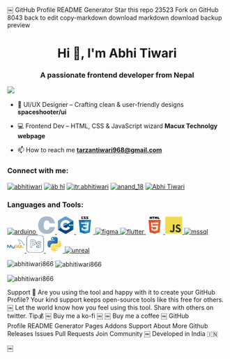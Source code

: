 ￼
GitHub Profile README Generator
Star this repo
23523
Fork on GitHub
8043
back to edit
copy-markdown
download markdown
download backup
preview
<h1 align="center">Hi 👋, I'm Abhi Tiwari</h1>
<h3 align="center">A passionate frontend developer from Nepal</h3>
<img align_items =“right”alt=“coding” width=“400” height="400" src="https://camo.githubusercontent.com/4d9f5ecceb711eec6e2018f38a5677dc657c9738d4a65ba3b928c41c0a45b439/68747470733a2f2f6d69726f2e6d656469756d2e636f6d2f6d61782f313336302f302a37513379765349765f7430696f4a2d5a2e676966">



- 🎨 UI/UX Designer – Crafting clean & user-friendly designs **spaceshooter/ui**

- 💻 Frontend Dev – HTML, CSS & JavaScript wizard **Macux Technolgy webpage**

- 📫 How to reach me **tarzantiwari968@gmail.com**

<h3 align="left">Connect with me:</h3>
<p align="left">
<a href="https://twitter.com/abhitiwari" target="blank"><img align="center" src="https://raw.githubusercontent.com/rahuldkjain/github-profile-readme-generator/master/src/images/icons/Social/twitter.svg" alt="abhitiwari" height="30" width="40" /></a>
<a href="https://fb.com/ãb hî" target="blank"><img align="center" src="https://raw.githubusercontent.com/rahuldkjain/github-profile-readme-generator/master/src/images/icons/Social/facebook.svg" alt="ãb hî" height="30" width="40" /></a>
<a href="https://instagram.com/itr.abhitiwari" target="blank"><img align="center" src="https://raw.githubusercontent.com/rahuldkjain/github-profile-readme-generator/master/src/images/icons/Social/instagram.svg" alt="itr.abhitiwari" height="30" width="40" /></a>
<a href="https://www.youtube.com/c/anand_18" target="blank"><img align="center" src="https://raw.githubusercontent.com/rahuldkjain/github-profile-readme-generator/master/src/images/icons/Social/youtube.svg" alt="anand_18" height="30" width="40" /></a>
<a href="https://discord.gg/Abhi Tiwari" target="blank"><img align="center" src="https://raw.githubusercontent.com/rahuldkjain/github-profile-readme-generator/master/src/images/icons/Social/discord.svg" alt="Abhi Tiwari" height="30" width="40" /></a>
</p>

<h3 align="left">Languages and Tools:</h3>
<p align="left"> <a href="https://www.arduino.cc/" target="_blank" rel="noreferrer"> <img src="https://cdn.worldvectorlogo.com/logos/arduino-1.svg" alt="arduino" width="40" height="40"/> </a> <a href="https://www.cprogramming.com/" target="_blank" rel="noreferrer"> <img src="https://raw.githubusercontent.com/devicons/devicon/master/icons/c/c-original.svg" alt="c" width="40" height="40"/> </a> <a href="https://www.w3schools.com/cpp/" target="_blank" rel="noreferrer"> <img src="https://raw.githubusercontent.com/devicons/devicon/master/icons/cplusplus/cplusplus-original.svg" alt="cplusplus" width="40" height="40"/> </a> <a href="https://www.w3schools.com/css/" target="_blank" rel="noreferrer"> <img src="https://raw.githubusercontent.com/devicons/devicon/master/icons/css3/css3-original-wordmark.svg" alt="css3" width="40" height="40"/> </a> <a href="https://www.figma.com/" target="_blank" rel="noreferrer"> <img src="https://www.vectorlogo.zone/logos/figma/figma-icon.svg" alt="figma" width="40" height="40"/> </a> <a href="https://flutter.dev" target="_blank" rel="noreferrer"> <img src="https://www.vectorlogo.zone/logos/flutterio/flutterio-icon.svg" alt="flutter" width="40" height="40"/> </a> <a href="https://www.w3.org/html/" target="_blank" rel="noreferrer"> <img src="https://raw.githubusercontent.com/devicons/devicon/master/icons/html5/html5-original-wordmark.svg" alt="html5" width="40" height="40"/> </a> <a href="https://developer.mozilla.org/en-US/docs/Web/JavaScript" target="_blank" rel="noreferrer"> <img src="https://raw.githubusercontent.com/devicons/devicon/master/icons/javascript/javascript-original.svg" alt="javascript" width="40" height="40"/> </a> <a href="https://www.microsoft.com/en-us/sql-server" target="_blank" rel="noreferrer"> <img src="https://www.svgrepo.com/show/303229/microsoft-sql-server-logo.svg" alt="mssql" width="40" height="40"/> </a> <a href="https://www.mysql.com/" target="_blank" rel="noreferrer"> <img src="https://raw.githubusercontent.com/devicons/devicon/master/icons/mysql/mysql-original-wordmark.svg" alt="mysql" width="40" height="40"/> </a> <a href="https://www.photoshop.com/en" target="_blank" rel="noreferrer"> <img src="https://raw.githubusercontent.com/devicons/devicon/master/icons/photoshop/photoshop-line.svg" alt="photoshop" width="40" height="40"/> </a> <a href="https://www.python.org" target="_blank" rel="noreferrer"> <img src="https://raw.githubusercontent.com/devicons/devicon/master/icons/python/python-original.svg" alt="python" width="40" height="40"/> </a> <a href="https://unrealengine.com/" target="_blank" rel="noreferrer"> <img src="https://raw.githubusercontent.com/kenangundogan/fontisto/036b7eca71aab1bef8e6a0518f7329f13ed62f6b/icons/svg/brand/unreal-engine.svg" alt="unreal" width="40" height="40"/> </a> </p>

<p><img align="left" src="https://github-readme-stats.vercel.app/api/top-langs?username=abhitiwari866&show_icons=true&locale=en&layout=compact" alt="abhitiwari866" /></p>

<p>&nbsp;<img align="center" src="https://github-readme-stats.vercel.app/api?username=abhitiwari866&show_icons=true&locale=en" alt="abhitiwari866" /></p>

<p><img align="center" src="https://github-readme-streak-stats.herokuapp.com/?user=abhitiwari866&" alt="abhitiwari866" /></p>

Support 🙏
Are you using the tool and happy with it to create your GitHub Profile?
Your kind support keeps open-source tools like this free for others.
￼
Let the world know how you feel using this tool. Share with others on twitter.
Tip💰
￼
Buy me a ko-fi
￼
￼
Buy me a coffee
￼
GitHub Profile README Generator
Pages
Addons
Support
About
More
Github
Releases
Issues
Pull Requests
Join Community
￼
Developed in India 🇮🇳


￼
